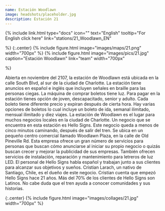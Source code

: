 ```yaml
---
name: Estación Woodlawn
image: headshots/placeholder.jpg
description: Estación 21
---
```


{%
  include link.html
  type="docs"
  icon=""
  text="English"
  tooltip="For English click here"
  link="stations/21_Woodlawn_EN"

%}
{:.center}
{%
  include figure.html
  image="images/maps/21.png"
  width="700px"
%}
{%
  include figure.html
  image="images/pics/21.jpg"
  caption="Estación Woodlawn"
  link="team"
  width="700px"

%}


Abierta en noviembre del 2107, la estación de Woodlawn está ubicada en la calle South Blvd, al sur de la ciudad de Charlotte. La estación tiene anuncios en español e inglés que incluyen señales en braille para las personas ciegas.  La máquina de comprar boletos tiene luz. Para pagar en la estación tienes opción de joven, descapacitado, senior y adulto.  Cada boleto tiene diferente precio y expiran después de cierta hora.  Hay varias opciones de boletos lo cual incluye un boleto de ida, semanal ilimitado, mensual ilimitado y diez viajes. 
La estación de Woodlawn es el lugar para muchos negocios locales en la ciudad de Charlotte. Un negocio que se encuentra en esta estación es Hello Signs. Este negocio queda a menos de cinco minutos caminando, después de salir del tren. Se ubica en un pequeño centro comercial llamado Woodlawn Plaza, en la calle de Old Pineville Rd. Esta empresa ofrece un gran número de servicios para personas que buscan cómo anunciarse al iniciar su propio negocio o quizás buscan crecer y mejorar la publicidad de sus empresas. También ofrecen servicios de instalación, reparación y mantenimiento para letreros de luz LED. El personal de Hello Signs habla español y trabajan junto a sus clientes para alcanzar sus objetivos y sueños. Cristian Larach, un nativo de Santiago, Chile, es el dueño de este negocio. Cristian cuenta que empezó Hello Signs hace 21 años. Más del 70% de los clientes de Hello Signs son Latinos. No cabe duda que el tren ayuda a conocer comunidades y sus historias.

{:.center}
{%
include figure.html
image="images/collages/21.jpg"
width="700px"
%}